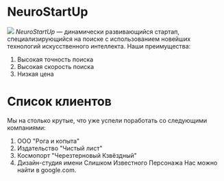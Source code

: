 # NeuroStartUp
![](https://netology-code.github.io/git-homeworks/introduction/assets/logo.png)
*NeuroStartUp* — динамически развивающийся стартап, специализирующийся на поиске с использованием новейших технологий искусственного интеллекта.
Наши преимущества:
1. Высокая точность поиска
2. Высокая скорость поиска
3. Низкая цена
   
 # Список клиентов

 Мы на столько крутые, что уже успели поработать со следующими компаниями:

 1. ООО "Рога и копыта"
 2. Издательство "Чистый лист"
 3. Космопорт "Черезтерновый Кзвёздный"
 4. Дизайн-студия имени Слишком Известного Персонажа
 Нас можно найти в google.com.    
